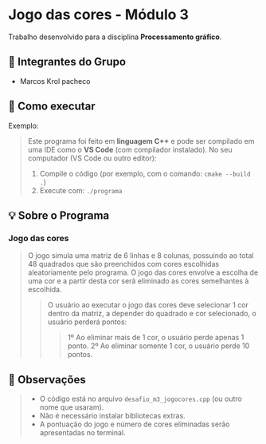 # Jogo das cores - Módulo 3

Trabalho desenvolvido para a disciplina **Processamento gráfico**.

## 👥 Integrantes do Grupo

- Marcos Krol pacheco

## 🚀 Como executar 

Exemplo:
> Este programa foi feito em **linguagem C++** e pode ser compilado em uma IDE como o **VS Code** (com compilador instalado).
> No seu computador (VS Code ou outro editor):
> 1. Compile o código (por exemplo, com o comando: `cmake --build .`)
> 2. Execute com: `./programa`

## 💡 Sobre o Programa
### Jogo das cores
> O jogo simula uma matriz de 6 linhas e 8 colunas, possuindo ao total 48 quadrados que são preenchidos com cores escolhidas aleatoriamente pelo programa.
> O jogo das cores envolve a escolha de uma cor e a partir desta cor será eliminado as cores semelhantes à escolhida. 
>> O usuário ao executar o jogo das cores deve selecionar 1 cor dentro da matriz, a depender do quadrado e cor selecionado, o usuário perderá pontos:
>>> 1º Ao eliminar mais de 1 cor, o usuário perde apenas 1 ponto.
>>> 2º Ao eliminar somente 1 cor, o usuário perde 10 pontos.

## 📌 Observações

> - O código está no arquivo `desafio_m3_jogocores.cpp` (ou outro nome que usaram).
> - Não é necessário instalar bibliotecas extras.
> - A pontuação do jogo e número de cores eliminadas serão apresentadas no terminal.
